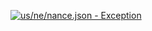 [![us/ne/nance.json - Exception](https://img.shields.io/badge/us/ne/nance.json-Exception-red)](https://github.com/openaddresses/openaddresses/tree/master/sources/us/ne/nance.json)